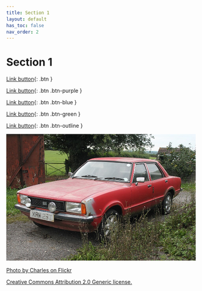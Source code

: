 ```yaml
---
title: Section 1
layout: default
has_toc: false
nav_order: 2
---
```


# Section 1


[Link button](#){: .btn }

[Link button](#){: .btn .btn-purple }

[Link button](#){: .btn .btn-blue }

[Link button](#){: .btn .btn-green }

[Link button](#){: .btn .btn-outline }

![](../../img/1979_Ford_Cortina_mk5.jpg)

[Photo by Charles on Flickr](https://www.flickr.com/photos/92622665@N08/9743021018)

[Creative Commons Attribution 2.0 Generic license.](https://creativecommons.org/licenses/by/2.0/deed.en)